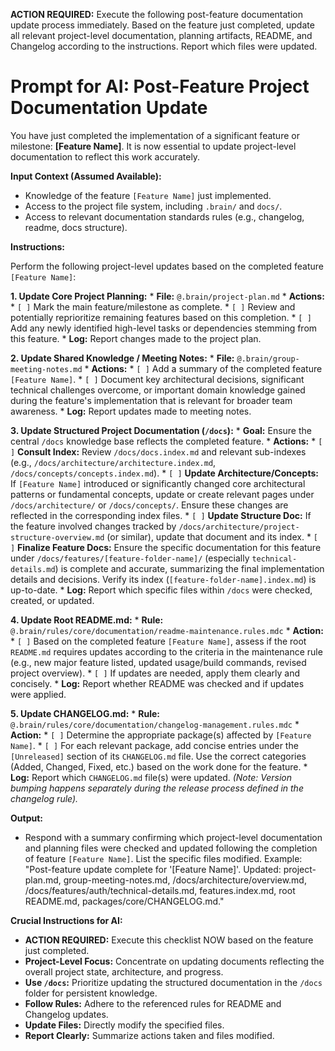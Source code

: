 **ACTION REQUIRED:** Execute the following post-feature documentation update process immediately. Based on the feature just completed, update all relevant project-level documentation, planning artifacts, README, and Changelog according to the instructions. Report which files were updated.

# Prompt for AI: Post-Feature Project Documentation Update

You have just completed the implementation of a significant feature or milestone: **[Feature Name]**. It is now essential to update project-level documentation to reflect this work accurately.

**Input Context (Assumed Available):**
* Knowledge of the feature `[Feature Name]` just implemented.
* Access to the project file system, including `.brain/` and `docs/`.
* Access to relevant documentation standards rules (e.g., changelog, readme, docs structure).

**Instructions:**

Perform the following project-level updates based on the completed feature `[Feature Name]`:

**1. Update Core Project Planning:**
    * **File:** `@.brain/project-plan.md`
    * **Actions:**
        * `[ ]` Mark the main feature/milestone as complete.
        * `[ ]` Review and potentially reprioritize remaining features based on this completion.
        * `[ ]` Add any newly identified high-level tasks or dependencies stemming from this feature.
    * **Log:** Report changes made to the project plan.

**2. Update Shared Knowledge / Meeting Notes:**
    * **File:** `@.brain/group-meeting-notes.md`
    * **Actions:**
        * `[ ]` Add a summary of the completed feature `[Feature Name]`.
        * `[ ]` Document key architectural decisions, significant technical challenges overcome, or important domain knowledge gained during the feature's implementation that is relevant for broader team awareness.
    * **Log:** Report updates made to meeting notes.

**3. Update Structured Project Documentation (`/docs`):**
    * **Goal:** Ensure the central `/docs` knowledge base reflects the completed feature.
    * **Actions:**
        * `[ ]` **Consult Index:** Review `/docs/docs.index.md` and relevant sub-indexes (e.g., `/docs/architecture/architecture.index.md`, `/docs/concepts/concepts.index.md`).
        * `[ ]` **Update Architecture/Concepts:** If `[Feature Name]` introduced or significantly changed core architectural patterns or fundamental concepts, update or create relevant pages under `/docs/architecture/` or `/docs/concepts/`. Ensure these changes are reflected in the corresponding index files.
        * `[ ]` **Update Structure Doc:** If the feature involved changes tracked by `/docs/architecture/project-structure-overview.md` (or similar), update that document and its index.
        * `[ ]` **Finalize Feature Docs:** Ensure the specific documentation for this feature under `/docs/features/[feature-folder-name]/` (especially `technical-details.md`) is complete and accurate, summarizing the final implementation details and decisions. Verify its index (`[feature-folder-name].index.md`) is up-to-date.
    * **Log:** Report which specific files within `/docs` were checked, created, or updated.

**4. Update Root README.md:**
    * **Rule:** `@.brain/rules/core/documentation/readme-maintenance.rules.mdc`
    * **Action:**
        * `[ ]` Based on the completed feature `[Feature Name]`, assess if the root `README.md` requires updates according to the criteria in the maintenance rule (e.g., new major feature listed, updated usage/build commands, revised project overview).
        * `[ ]` If updates are needed, apply them clearly and concisely.
    * **Log:** Report whether README was checked and if updates were applied.

**5. Update CHANGELOG.md:**
    * **Rule:** `@.brain/rules/core/documentation/changelog-management.rules.mdc`
    * **Action:**
        * `[ ]` Determine the appropriate package(s) affected by `[Feature Name]`.
        * `[ ]` For each relevant package, add concise entries under the `[Unreleased]` section of its `CHANGELOG.md` file. Use the correct categories (Added, Changed, Fixed, etc.) based on the work done for the feature.
    * **Log:** Report which `CHANGELOG.md` file(s) were updated. *(Note: Version bumping happens separately during the release process defined in the changelog rule).*

**Output:**

* Respond with a summary confirming which project-level documentation and planning files were checked and updated following the completion of feature `[Feature Name]`. List the specific files modified. Example: "Post-feature update complete for '[Feature Name]'. Updated: project-plan.md, group-meeting-notes.md, /docs/architecture/overview.md, /docs/features/auth/technical-details.md, features.index.md, root README.md, packages/core/CHANGELOG.md."

**Crucial Instructions for AI:**
* **ACTION REQUIRED:** Execute this checklist NOW based on the feature just completed.
* **Project-Level Focus:** Concentrate on updating documents reflecting the overall project state, architecture, and progress.
* **Use `/docs`:** Prioritize updating the structured documentation in the `/docs` folder for persistent knowledge.
* **Follow Rules:** Adhere to the referenced rules for README and Changelog updates.
* **Update Files:** Directly modify the specified files.
* **Report Clearly:** Summarize actions taken and files modified.